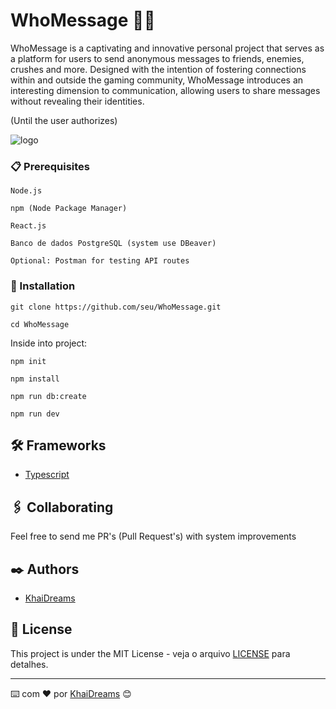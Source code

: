 # WhoMessage 🤔💭
WhoMessage is a captivating and innovative personal project that serves as a platform for users to send anonymous messages to friends, enemies, crushes and more. Designed with the intention of fostering connections within and outside the gaming community, WhoMessage introduces an interesting dimension to communication, allowing users to share messages without revealing their identities.

(Until the user authorizes)

![logo](https://github.com/KhaiDreams/WhoMessage/assets/70505025/49929a31-83f4-4025-b6e3-fffb274e08ed)


### 📋 Prerequisites

```
Node.js

npm (Node Package Manager)

React.js

Banco de dados PostgreSQL (system use DBeaver)

Optional: Postman for testing API routes
```

### 🔧 Installation

```
git clone https://github.com/seu/WhoMessage.git

cd WhoMessage
```

Inside into project:

```
npm init

npm install

npm run db:create

npm run dev
```

## 🛠️ Frameworks

* [Typescript](http://www.dropwizard.io/1.0.2/docs/](https://www.typescriptlang.org/docs/))

## 🖇️ Collaborating

Feel free to send me PR's (Pull Request's) with system improvements

## ✒️ Authors

* [KhaiDreams](https://github.com/KhaiDreams)

## 📄 License

This project is under the MIT License - veja o arquivo [LICENSE](https://opensource.org/license/mit/) para detalhes.

---
⌨️ com ❤️ por [KhaiDreams](https://github.com/KhaiDreams) 😊
